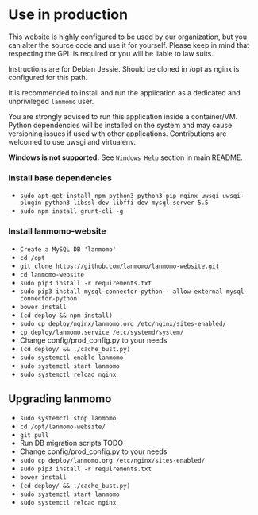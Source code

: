 # Use in production

This website is highly configured to be used by our organization, but you can alter the source code and use it for yourself. Please keep in mind that respecting the GPL is required or you will be liable to law suits.

Instructions are for Debian Jessie. Should be cloned in /opt as nginx is configured for this path.

It is recommended to install and run the application as a dedicated and unprivileged `lanmomo` user.

You are strongly advised to run this application inside a container/VM. Python dependencies will be installed on the system and may cause versioning issues if used with other applications. Contributions are welcomed to use uwsgi and virtualenv.

**Windows is not supported.** See `Windows Help` section in main README.

### Install base dependencies
* `sudo apt-get install npm python3 python3-pip nginx uwsgi uwsgi-plugin-python3 libssl-dev libffi-dev mysql-server-5.5`
* `sudo npm install grunt-cli -g`

### Install lanmomo-website
* `Create a MySQL DB 'lanmomo'`
* `cd /opt`
* `git clone https://github.com/lanmomo/lanmomo-website.git`
* `cd lanmomo-website`
* `sudo pip3 install -r requirements.txt`
* `sudo pip3 install mysql-connector-python --allow-external mysql-connector-python`
* `bower install`
* `(cd deploy && npm install)`
* `sudo cp deploy/nginx/lanmomo.org /etc/nginx/sites-enabled/`
* `cp deploy/lanmomo.service /etc/systemd/system/`
* Change config/prod_config.py to your needs
* `(cd deploy/ && ./cache_bust.py)`
* `sudo systemctl enable lanmomo`
* `sudo systemctl start lanmomo`
* `sudo systemctl reload nginx`

## Upgrading lanmomo
* `sudo systemctl stop lanmomo`
* `cd /opt/lanmomo-website/`
* `git pull`
* Run DB migration scripts TODO
* Change config/prod_config.py to your needs
* `sudo cp deploy/lanmomo.org /etc/nginx/sites-enabled/`
* `sudo pip3 install -r requirements.txt`
* `bower install`
* `(cd deploy/ && ./cache_bust.py)`
* `sudo systemctl start lanmomo`
* `sudo systemctl reload nginx`
